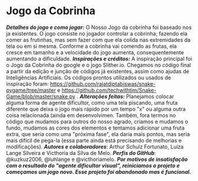 # Jogo da Cobrinha
_**Detalhes do jogo e como jogar:**_ O Nosso Jogo da cobrinha foi baseado nos ja existentes. O jogo consiste no jogador controlar a cobrinha; fazendo ela comer as frutinhas, mas sem fazer com que ela colida nas extremidades da tela ou em si mesma. Conforme a cobrinha vai comendo as frutas, ela cresce em tamanho e a velocidade do jogo aumenta, consequentemente aumentando a dificuldade. 
_**Inspirações e créditos:**_ A inspiração principal foi o Jogo da Cobrinha do google e o jogo Slither.io. Chegamos no código final a partir da edição e junção de códigos já existentes, assim como ajudas de Inteligências Artificiais. Os códigos prontos utilizados ou usados de inspiração foram: https://github.com/rajatdiptabiswas/snake-pygame/tree/master e https://github.com/techwithtim/Snake-Game/blob/master/snake.py .
_**Alterações feitas:**_ Planejamos colocar alguma forma de agente dificultor, como uma tela piscando, uma fruta diferente que deixa o jogo mais rápido por um tempo "x" ou alguma outra coisa relacionada (ainda em desenvolvimen. Também, fora termos no código que mudamos para outros do nosso agrado, criamos e mudamos o fundo, mudamos as cores dos elementos e tentamos adicionar uma fruta extra, que seria como uma "próxima fase", ela daria mais pontos, mas seria mais difícil de pega-la (essa parte ainda está precisando de melhorias e modificações).
_**Autores e colaboradores**_: Arthur Schulz Fortunato, Luíza Lange Silveira e Victhoria da Silva de Melo. 
_**Perfis do GitHub**_: @kuzkuz2006, @luhlange e @victhoriamelo.
_**Por motivos de insatisfação com o resultado do "agente dificultor visual", reiniciamos o projeto e começamos um jogo novo. Esse projeto foi abandonado mas é funcional.**_
